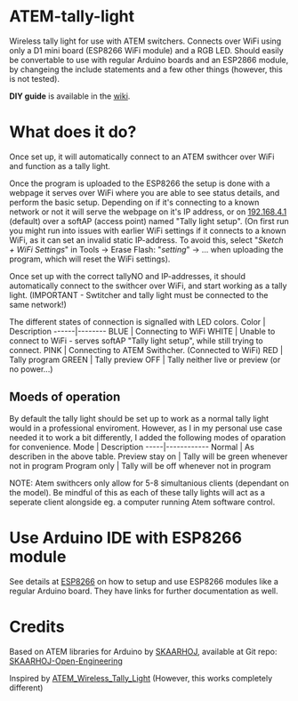 # ATEM-tally-light
Wireless tally light for use with ATEM switchers. Connects over WiFi using only a D1 mini board (ESP8266 WiFi module) and a RGB LED. Should easily be convertable to use with regular Arduino boards and an ESP2866 module, by changeing the include statements and a few other things (however, this is not tested).

__DIY guide__ is available in the [wiki](https://github.com/AronHetLam/ATEM_tally_light_with_ESP8266/wiki/DIY-guide).

# What does it do?
Once set up, it will automatically connect to an ATEM swithcer over WiFi and function as a tally light.

Once the program is uploaded to the ESP8266 the setup is done with a webpage it serves over WiFi where you are able to see status details, and perform the basic setup. Depending on if it's connecting to a known network or not it will serve the webpage on it's IP address, or on [192.168.4.1](HTTP://192.168.4.1) (default) over a softAP (access point) named "Tally light setup". (On first run you might run into issues with earlier WiFi settings if it connects to a known WiFi, as it can set an invalid static IP-address. To avoid this, select "_Sketch + WiFi Settings_" in Tools -> Erase Flash: "_setting_" -> ... when uploading the program, which will reset the WiFi settings).

Once set up with the correct tallyNO and IP-addresses, it should automatically connect to the swithcer over WiFi, and start working as a tally light. (IMPORTANT - Swtitcher and tally light must be connected to the same network!)

The different states of connection is signalled with LED colors.
Color | Description
------|--------
BLUE | Connecting to WiFi
WHITE | Unable to connect to WiFi - serves softAP "Tally light setup", while still trying to connect.
PINK | Connecting to ATEM Swithcher. (Connected to WiFi)
RED | Tally program
GREEN | Tally preview
OFF | Tally neither live or preview (or no power...)

## Moeds of operation
By default the tally light should be set up to work as a normal tally light would in a professional enviroment. However, as I in my personal use case needed it to work a bit differently, I added the following modes of oparation for convenience.
Mode | Description
-----|------------
Normal | As describen in the above table.
Preview stay on | Tally will be green whenever not in program
Program only | Tally will be off whenever not in program

NOTE: Atem swithcers only allow for 5-8 simultanious clients (dependant on the model). Be mindful of this as each of these tally lights will act as a seperate client alongside eg. a computer running Atem software control.

# Use Arduino IDE with ESP8266 module
See details at [ESP8266](https://github.com/esp8266/Arduino) on how to setup and use ESP8266 modules like a regular Arduino board.
They have links for further documentation as well.

# Credits
Based on ATEM libraries for Arduino by [SKAARHOJ](https://www.skaarhoj.com/), available at Git repo: [SKAARHOJ-Open-Engineering](https://github.com/kasperskaarhoj/SKAARHOJ-Open-Engineering)

Inspired by [ATEM_Wireless_Tally_Light](https://github.com/kalinchuk/ATEM_Wireless_Tally_Light) (However, this works completely different)
